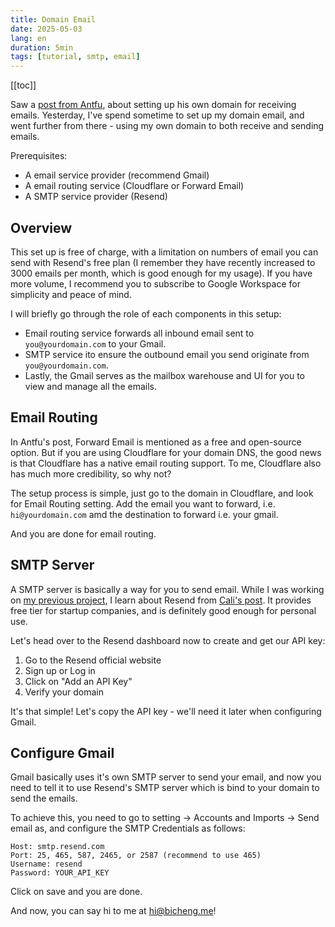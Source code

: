 ```yaml
---
title: Domain Email
date: 2025-05-03
lang: en
duration: 5min
tags: [tutorial, smtp, email]
---
```


[[toc]]

Saw a [post from Antfu](https://antfu.me/posts/domain-email), about setting up his own domain for receiving emails. Yesterday, I've spend sometime to set up my domain email, and went further from there - using my own domain to both receive and sending emails.

Prerequisites:

- A email service provider (recommend Gmail)
- A email routing service (Cloudflare or Forward Email)
- A SMTP service provider (Resend)

## Overview

This set up is free of charge, with a limitation on numbers of email you can send with Resend's free plan (I remember they have recently increased to 3000 emails per month, which is good enough for my usage). If you have more volume, I recommend you to subscribe to Google Workspace for simplicity and peace of mind.

I will briefly go through the role of each components in this setup:

- Email routing service forwards all inbound email sent to `you@yourdomain.com` to your Gmail.
- SMTP service ito ensure the outbound email you send originate from `you@yourdomain.com`.
- Lastly, the Gmail serves as the mailbox warehouse and UI for you to view and manage all the emails.

## Email Routing

In Antfu's post, Forward Email is mentioned as a free and open-source option. But if you are using Cloudflare for your domain DNS, the good news is that Cloudflare has a native email routing support. To me, Cloudflare also has much more credibility, so why not?

The setup process is simple, just go to the domain in Cloudflare, and look for Email Routing setting. Add the email you want to forward, i.e. `hi@yourdomain.com` amd the destination to forward i.e. your gmail.

And you are done for email routing.

## SMTP Server

A SMTP server is basically a way for you to send email. While I was working on [my previous project](https://bicheng.me/posts/baking-my-personal-blog), I learn about Resend from [Cali's post](https://cali.so/blog/guide-for-cloning-my-site#f6ecf0edede3). It provides free tier for startup companies, and is definitely good enough for personal use.

Let's head over to the Resend dashboard now to create and get our API key:

1. Go to the Resend official website
2. Sign up or Log in
3. Click on "Add an API Key"
4. Verify your domain

It's that simple! Let's copy the API key - we'll need it later when configuring Gmail.

## Configure Gmail

Gmail basically uses it's own SMTP server to send your email, and now you need to tell it to use Resend's SMTP server which is bind to your domain to send the emails.

To achieve this, you need to go to setting -> Accounts and Imports -> Send email as, and configure the SMTP Credentials as follows:

```plain
Host: smtp.resend.com
Port: 25, 465, 587, 2465, or 2587 (recommend to use 465)
Username: resend
Password: YOUR_API_KEY
```

Click on save and you are done.

And now, you can say hi to me at [hi@bicheng.me](mailto:hi@bicheng.me)!
